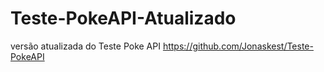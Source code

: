 # Teste-PokeAPI-Atualizado
versão atualizada do Teste Poke API https://github.com/Jonaskest/Teste-PokeAPI

